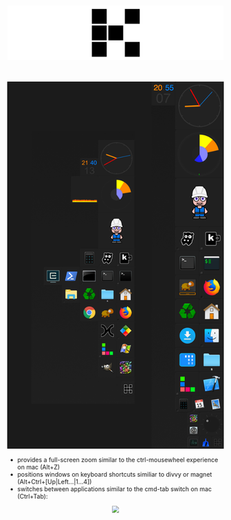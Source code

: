 
![banner](img/banner.png)
<br>
<br>
<br>
<p align="center"><img src="img/screenshot.png"></p>


- provides a full-screen zoom similar to the ctrl-mousewheel experience on mac (Alt+Z)
- positions windows on keyboard shortcuts similiar to divvy or magnet (Alt+Ctrl+[Up|Left...|1...4])
- switches between applications similar to the cmd-tab switch on mac (Ctrl+Tab):


<p align="center"><img src="img/switch.png"></p>